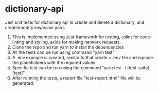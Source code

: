 # dictionary-api
Jest unit tests for dictionary api to create and delete a dictionary, and create/modify key/value pairs

1. This is implemented using Jest framework for testing, eslint for code-linting and styling,
   axios for making network requests.
2. Clone the repo and run yarn to install the dependencies
3. All the tests can be run using command "yarn test"
3. A .env.example is created, similar to that create a .env file and replace the placeholders with the required values
4. Specific test can be run using the command "yarn test -t [test-suite] [test]"
5. After running the tests, a report file "test-report.html" file will be generated.
